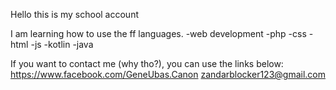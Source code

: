 Hello this is my school account

I am learning how to use the ff languages.
-web development
  -php
  -css
  -html
  -js
-kotlin
-java

If you want to contact me (why tho?), you can use the links below:
https://www.facebook.com/GeneUbas.Canon
zandarblocker123@gmail.com
